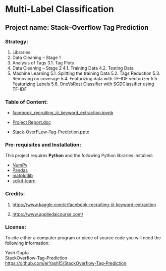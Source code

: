 # Multi-Label Classification

## Project name: Stack–Overflow Tag Prediction

### Strategy: 

1.	Libraries
2.	Data Cleaning – Stage 1
3.	Analysis of Tags
    3.1.	 Tag Plots
4.	Data Cleaning – Stage 2
    4.1.	 Training Data
    4.2.	 Testing Data
5.	Machine Learning
    5.1.	 Splitting the training Data
    5.2.	 Tags Reduction
    5.3.	 Removing no coverage
    5.4.	 Featurizing data with TF-IDF vectorizer
    5.5.	 Featurizing Labels
    5.6.	 OneVsRest Classifier with SGDClassifier using TF-IDF


### Table of Content:

- [facebook_recruiting_iii_keyword_extraction.ipynb](https://github.com/erYash15/StackOverflow-Tag-Prediction/blob/master/facebook_recruiting_iii_keyword_extraction.ipynb)

- [Project Report.doc](https://github.com/erYash15/StackOverflow-Tag-Prediction/blob/master/Project%20Report.doc)

- [Stack-OverFLow-Tag-Prediction.pptx](https://github.com/erYash15/StackOverflow-Tag-Prediction/blob/master/Stack-OverFLow-Tag-Prediction.pptx)

### Pre-requisites and Installation:
This project requires **Python** and the following Python libraries installed:

- [NumPy](http://www.numpy.org/)
- [Pandas](http://pandas.pydata.org/)
- [matplotlib](http://matplotlib.org/)
- [scikit-learn](http://scikit-learn.org/stable/)


### Credits:

1. https://www.kaggle.com/c/facebook-recruiting-iii-keyword-extraction

2. https://www.appliedaicourse.com/


### License:

To cite either a computer program or piece of source code you will need the following information:

Yash Gupta<br />StackOverflow-Tag-Prediction<br />https://github.com/erYash15/StackOverflow-Tag-Prediction
